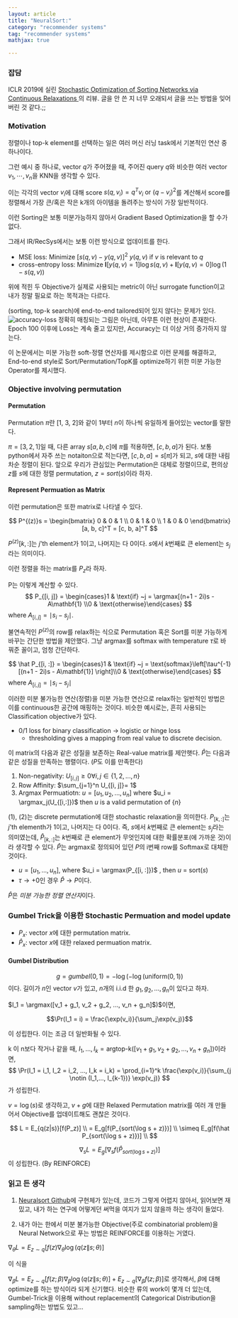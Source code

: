 ```yaml
---
layout: article
title: "NeuralSort:"
category: "recommender systems"
tag: "recommender systems"
mathjax: true

---
```



### 잡담
ICLR 2019에 실린 [Stochastic Optimization of Sorting Networks via Continuous Relaxations
](https://arxiv.org/abs/1903.08850)의 리뷰.
글을 안 쓴 지 너무 오래되서 글을 쓰는 방법을 잊어버린 것 같다.;;


### Motivation
정렬이나 top-k element를 선택하는 일은 여러 머신 러닝 task에서 기본적인 연산 중 하나이다.

그런 예시 중 하나로, vector $q$가 주어졌을 때, 주어진 query $q$와 비슷한 여러 vector $v_1, \cdots, v_n$을 KNN을 생각할 수 있다.

이는 각각의 vector $v_i$에 대해 score  $s(q, v_i) = q^Tv_i \text{ or } (q-v_i)^2$를 계산해서 score를 정렬해서 가장 큰/혹은 작은 k개의 아이템을 돌려주는 방식이 가장 일반적이다.

이런 Sorting은 보통 미분가능하지 않아서 Gradient Based Optimization을 할 수가 없다.

그래서 IR/RecSys에서는 보통 이런 방식으로 업데이트를 한다.

- MSE loss: Minimize $[s(q, v) - y(q, v)]^2$  $y(q,v)$ if $v$ is relevant to $q$
- cross-entropy loss: Minimize $\textbf{I}[y(q, v) = 1]\log s(q,v) + \textbf{I}[y(q,v) = 0]\log(1 - s(q,v))$

위에 적힌 두 Objective가 실제로 사용되는 metric이 아닌 surrogate function이고 내가 정말 필요로 하는 목적과는 다르다.

(sorting, top-k search)에 end-to-end tailored되어 있지 않다는 문제가 있다.
![accuracy-loss](https://3qeqpr26caki16dnhd19sv6by6v-wpengine.netdna-ssl.com/wp-content/uploads/2019/01/Line-Plot-Showing-Learning-Curves-of-Loss-and-Accuracy-of-the-MLP-on-the-Two-Circles-Problem-During-Training.png)
정확히 매칭되는 그림은 아닌데, 아무튼 이런 현상이 존재한다. Epoch 100 이후에 Loss는 계속 줄고 있지만, Accuracy는 더 이상 거의 증가하지 않는다.

이 논문에서는 미분 가능한 soft-정렬 연산자를 제시함으로 이런 문제를 해결하고, End-to-end style로 Sort/Permutation/TopK를 optimize하기 위한 미분 가능한 Operator를 제시했다.

### Objective involving permutation

#### Permutation
Permutation $\pi$란 [1, 3, 2]와 같이 $1$부터 $n$이 하나씩 유일하게 들어있는 vector를 말한다.

$\pi=[3,2,1]$일 때, 다른 array $s [a, b, c]$에 $\pi$를 적용하면, $[c,b,a]$가 된다. 보통 python에서 자주 쓰는 notaiton으로 적는다면, $[c, b, a] = s[\pi]$가 되고, $s$에 대한 내림차순 정렬이 된다. 앞으로 우리가 관심있는 Permutation은 대체로 정렬이므로, 편의상  $z$를 $s$에 대한 정렬 permutation, $z=sort(s)$이라 하자.

#### Represent Permuation as Matrix

이런 permutation은 또한 matrix로 나타낼 수 있다.

$$
P^{(z)}s = \begin{bmatrix}
0 & 0 & 1  \\
0 & 1 & 0 \\
1 & 0 & 0
\end{bmatrix}[a, b, c]^T = [c, b, a]^T
$$

$P^{(z)}{[k, :]}$는 $j$'th element가 1이고, 나머지는 다 0이다. $s$에서 $k$번째로 큰 element는 $s_j$라는 의미이다.

이런 정렬을 하는 matrix를 $P_{z}$라 하자.

P는 이렇게 계산할 수 있다.
$$
	P_{[i, j]} = \begin{cases}1 & \text{if} ~j = \argmax[(n+1 - 2i)s - A\mathbf{1} \\0  & \text{otherwise}\end{cases}
$$
where $A_{[i, j]} = \mid s_i - s_j \mid$.

불연속적인 $P^{(z)}$의 row를 relax하는 식으로 Permutation 혹은 Sort를 미분 가능하게 바꾸는 간단한 방법을 제안했다. 그냥 argmax를 softmax with temperature $\tau$로 바꿔준 꼴이고, 엄청 간단하다.

$$
	\hat P_{[i, :]} = \begin{cases}1 & \text{if} ~j = \text{softmax}\left[\tau^{-1}[(n+1 - 2i)s - A\mathbf{1}] \right]\\0  & \text{otherwise}\end{cases}
$$ where $A_{[i, j]} = \mid s_i - s_j \mid$

이러한 미분 불가능한 연산(정렬)을 미분 가능한 연산으로 relax하는 일반적인 방법은 이를 continuous한 공간에 매핑하는 것이다. 비슷한 예시로는, 흔히 사용되는 Classification objective가 있다.

- 0/1 loss for binary classification -> logistic or hinge loss
	- thresholding gives a mapping from real value to discrete decision.

이 matrix의 다음과 같은 성질을 보존하는 Real-value matrix를 제안햇다.
$\hat P$는 다음과 같은 성질을 만족하는 행렬이다. ($P$도 이를 만족한다)

1. Non-negativity: $U_{[i, j]} \geq 0 \forall i,j\in \{1, 2,..., n\}$
2. Row Affinity: $\sum_{j=1}^n U_{[i, j]}= 1$
3. Argmax Permuatiotn: $u = [u_1, u_2, ..., u_n]$ where $u_i = \argmax_j(U_{[i,:]})$  then $u$ is a valid permutation of $\{n\}$

(1), (2)는 discrete permutation에 대한 stochastic relaxation을 의미한다.
$P_{[k, :]}$는 $j$'th elementh가 1이고, 나머지는 다 0이다. 즉, $s$에서 $k$번째로 큰 element는 $s_j$라는 의미였는데, $\hat P_{[k, :]}$는 $k$번째로 큰 element가 무엇인지에 대한 확률분포(에 가까운 것)이라 생각할 수 있다. $\hat P$는 argmax로 정의되어 있던 $P$의 i번째 row를 Softmax로 대체한 것이다.


- $u = [u_1, ..., u_n]$, where $u_i = \argmax(P_{[i, :]})$ , then $u$ = $\text{sort}(s)$
- $\tau \rightarrow +0$인 경우 $\hat P \rightarrow P$이다.

$\hat P$은 *미분 가능한 정렬 연산자*이다.


### Gumbel Trick을 이용한 Stochastic Permuation and model update
- $P_x$: vector $x$에 대한 permutation matrix.
- $\hat P_x :$ vector $x$에 대한 relaxed permuation matrix.

#### Gumbel Distribution
$$
	g = gumbel(0, 1) =  -\log(-\log(\text{uniform}(0, 1))
$$
이다. 길이가 $n$인 vector $v$가 있고, $n$개의 i.i.d 한 $g_1, g_2, ..., g_n$이 있다고 하자.

$I_1 = \argmax([v_1 + g_1, v_2 + g_2, ..., v_n + g_n]$)$이면,

$$\Pr(I_1 = i) = \frac{\exp(v_i)}{\sum_j\exp(v_j)}$$

이 성립한다. 이는 조금 더 일반화될 수 있다.

k 이 n보다 작거나 같을 때, $I_1, ..., I_k = \text{argtop-k}([v_1 + g_1, v_2 + g_2, ..., v_n + g_n])$이라면,
$$
\Pr(I_1 = i_1, I_2 = i_2, ..., I_k = i_k) = \prod_{i=1}^k \frac{\exp(v_i)}{\sum_{j \notin (I_1,..., I_{k-1})} \exp(v_j)}
$$
가 성립한다.

$v = \log(s)$로 생각하고, $v + g$에 대한 Relaxed Permutation matrix를 여러 개 만들어서 Objective를 업데이트해도 괜찮은 것이다.

$$
	L = E_{q(z|s)}[f(P_z)] \\
	= E_g[f(P_{sort(\log s + z)})] \\
	\simeq E_g[f(\hat P_{sort(\log s + z)})] \\
$$

$$
	\nabla_s L = E_g[ \nabla_s f(\hat P_{sort(\log s + z)})]
$$이 성립한다. (By REINFORCE)



### 읽고 든 생각

1. [Neuralsort Github](https://github.com/ermongroup/neuralsort)에 구현체가 있는데, 코드가 그렇게 어렵지 않아서, 읽어보면 재밌고, 내가 하는 연구에 어떻게던 써먹을 여지가 있지 않을까 하는 생각이 들었다.

2. 내가 아는 한에서 미분 불가능한 Objective(주로 combinatorial problem)을 Neural Network으로 푸는 방법은 REINFORCE를 이용하는 거였다.

$\nabla_\theta L = E_{z \sim q}[f(z) \nabla_{\theta} \log (q(z \| s; \theta)]$

이 식을

$\nabla_{\beta} L = E_{z \sim q}[f(z;\beta) \nabla_{\beta} \log (q(z \| s; \theta)] + E_{z \sim q}[\nabla_{\beta} f(z;\beta)]$로 생각해서, $\beta$에 대해 optimize를 하는 방식이라 되게 신기했다. 비슷한 류의 work이 몇개 더 있는데, Gumbel-Trick을 이용해 without replacement의 Categorical Distribution을 sampling하는 방법도 있고...
